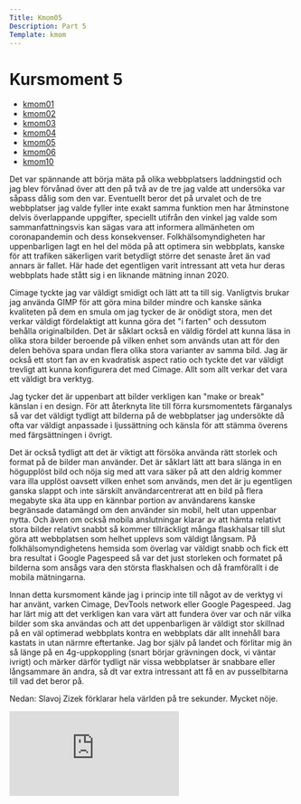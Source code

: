 ```yaml
---
Title: Kmom05
Description: Part 5
Template: kmom
---
```


Kursmoment 5
==================

* [kmom01](kmom01)
* [kmom02](kmom02)
* [kmom03](kmom03)
* [kmom04](kmom04)
* [kmom05](kmom05)
* [kmom06](kmom06)
* [kmom10](kmom10)

Det var spännande att börja mäta på olika webbplatsers laddningstid och jag blev förvånad över att den på två av de tre jag valde att undersöka var såpass dålig som den var. Eventuellt beror det på urvalet och de tre webbplatser jag valde fyller inte exakt samma funktion men har åtminstone delvis överlappande uppgifter, speciellt utifrån den vinkel jag valde som sammanfattningsvis kan sägas vara att informera allmänheten om coronapandemin och dess konsekvenser. Folkhälsomyndigheten har uppenbarligen lagt en hel del möda på att optimera sin webbplats, kanske för att trafiken säkerligen varit betydligt större det senaste året än vad annars är fallet. Här hade det egentligen varit intressant att veta hur deras webbplats hade stått sig i en liknande mätning innan 2020. 

Cimage tyckte jag var väldigt smidigt och lätt att ta till sig. Vanligtvis brukar jag använda GIMP för att göra mina bilder mindre och kanske sänka kvaliteten på dem en smula om jag tycker de är onödigt stora, men det verkar väldigt fördelaktigt att kunna göra det "i farten" och dessutom behålla originalbilden. Det är såklart också en väldig fördel att kunna läsa in olika stora bilder beroende på vilken enhet som används utan att för den delen behöva spara undan flera olika stora varianter av samma bild. Jag är också ett stort fan av en kvadratisk aspect ratio och tyckte det var väldigt trevligt att kunna konfigurera det med Cimage. Allt som allt verkar det vara ett väldigt bra verktyg.

Jag tycker det är uppenbart att bilder verkligen kan "make or break" känslan i en design. För att återknyta lite till förra kursmomentets färganalys så var det väldigt tydligt att bilderna på de webbplatser jag undersökte då ofta var väldigt anpassade i ljussättning och känsla för att stämma överens med färgsättningen i övrigt. 

Det är också tydligt att det är viktigt att försöka använda rätt storlek och format på de bilder man använder. Det är såklart lätt att bara slänga in en högupplöst bild och nöja sig med att vara säker på att den aldrig kommer vara illa upplöst oavsett vilken enhet som används, men det är ju egentligen ganska slappt och inte särskilt användarcentrerat att en bild på flera megabyte ska äta upp en kännbar portion av användarens kanske begränsade datamängd om den använder sin mobil, helt utan uppenbar nytta. Och även om också mobila anslutningar klarar av att hämta relativt stora bilder relativt snabbt så kommer tillräckligt många flaskhalsar till slut göra att webbplatsen som helhet upplevs som väldigt långsam. På folkhälsomyndighetens hemsida som överlag var väldigt snabb och fick ett bra resultat i Google Pagespeed så var det just storleken och formatet på bilderna som ansågs vara den största flaskhalsen och då framförallt i de mobila mätningarna.

Innan detta kursmoment kände jag i princip inte till något av de verktyg vi har använt, varken Cimage, DevTools network eller Google Pagespeed. Jag har lärt mig att det verkligen kan vara värt att fundera över var och när vilka bilder som ska användas och att det uppenbarligen är väldigt stor skillnad på en väl optimerad webbplats kontra en webbplats där allt innehåll bara kastats in utan närmre eftertanke. Jag bor själv på landet och förlitar mig än så länge på en 4g-uppkoppling (snart börjar grävningen dock, vi väntar ivrigt) och märker därför tydligt när vissa webbplatser är snabbare eller långsammare än andra, så dt var extra intressant att få en av pusselbitarna till vad det beror på. 

Nedan: Slavoj Zizek förklarar hela världen på tre sekunder. Mycket nöje.

<div class="embed-container">
    <iframe title="Zizek explains the world" src="https://www.youtube.com/embed/R8-hY4g0dU0" frameborder="0" allowfullscreen></iframe>
</div>
